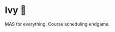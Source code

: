 # Ivy 🌿

<!---[![Build](https://github.com/mseckykoebel/ivy/actions/workflows/vy-build.yml/badge.svg)](https://github.com/mseckykoebel/ivy/actions/workflows/ivy-build.yml) [![CodeQL](https://github.com/mseckykoebel/ivy/actions/workflows/codeql-analysis.yml/badge.svg)](https://github.com/mseckykoebel/ivy/actions/workflows/codeql-analysis.yml)

--->

MAS for everything. Course scheduling endgame.
